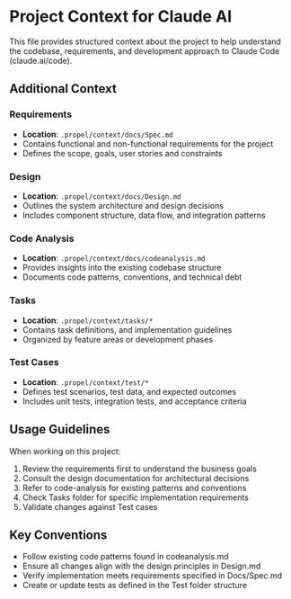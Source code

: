 # Project Context for Claude AI

This file provides structured context about the project to help understand the codebase, requirements, and development approach to Claude Code (claude.ai/code).

## Additional Context

### Requirements
- **Location**: `.propel/context/docs/Spec.md`
- Contains functional and non-functional requirements for the project
- Defines the scope, goals, user stories and constraints

### Design
- **Location**: `.propel/context/docs/Design.md`
- Outlines the system architecture and design decisions
- Includes component structure, data flow, and integration patterns

### Code Analysis
- **Location**: `.propel/context/docs/codeanalysis.md`
- Provides insights into the existing codebase structure
- Documents code patterns, conventions, and technical debt

### Tasks
- **Location**: `.propel/context/tasks/*`
- Contains task definitions, and implementation guidelines
- Organized by feature areas or development phases

### Test Cases
- **Location**: `.propel/context/test/*`
- Defines test scenarios, test data, and expected outcomes
- Includes unit tests, integration tests, and acceptance criteria

## Usage Guidelines

When working on this project:
1. Review the requirements first to understand the business goals
2. Consult the design documentation for architectural decisions
3. Refer to code-analysis for existing patterns and conventions
4. Check Tasks folder for specific implementation requirements
5. Validate changes against Test cases

## Key Conventions

- Follow existing code patterns found in codeanalysis.md
- Ensure all changes align with the design principles in Design.md
- Verify implementation meets requirements specified in Docs/Spec.md
- Create or update tests as defined in the Test folder structure